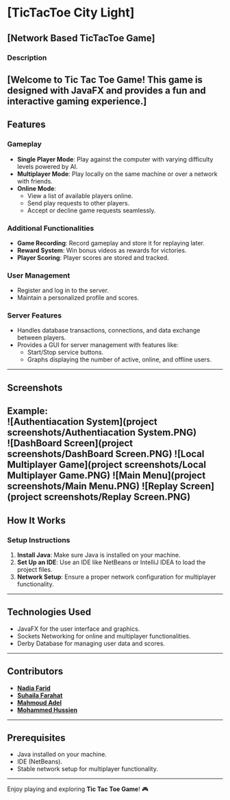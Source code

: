 # [TicTacToe City Light]  
## [Network Based TicTacToe Game]  

### Description  
[Welcome to Tic Tac Toe Game! This game is designed with JavaFX and provides a fun and interactive gaming experience.]
---

## Features  

### Gameplay  
- **Single Player Mode**: Play against the computer with varying difficulty levels powered by AI.  
- **Multiplayer Mode**: Play locally on the same machine or over a network with friends.  
- **Online Mode**:  
  - View a list of available players online.  
  - Send play requests to other players.  
  - Accept or decline game requests seamlessly.  

### Additional Functionalities  
- **Game Recording**: Record gameplay and store it for replaying later.  
- **Reward System**: Win bonus videos as rewards for victories.  
- **Player Scoring**: Player scores are stored and tracked.  

### User Management  
- Register and log in to the server.  
- Maintain a personalized profile and scores.  

### Server Features  
- Handles database transactions, connections, and data exchange between players.  
- Provides a GUI for server management with features like:  
  - Start/Stop service buttons.  
  - Graphs displaying the number of active, online, and offline users.  

---

## Screenshots  

Example:  
![Authentiacation System](project screenshots/Authentiacation System.PNG)  
![DashBoard Screen](project screenshots/DashBoard Screen.PNG)
![Local Multiplayer Game](project screenshots/Local Multiplayer Game.PNG)
![Main Menu](project screenshots/Main Menu.PNG)
![Replay Screen](project screenshots/Replay Screen.PNG)
---

## How It Works  

### Setup Instructions  
1. **Install Java**: Make sure Java is installed on your machine.  
2. **Set Up an IDE**: Use an IDE like NetBeans or IntelliJ IDEA to load the project files.  
3. **Network Setup**: Ensure a proper network configuration for multiplayer functionality.  

---

## Technologies Used  
- JavaFX for the user interface and graphics.  
- Sockets Networking for online and multiplayer functionalities.  
- Derby Database for managing user data and scores.  

---

## Contributors  
  
- **[Nadia Farid](https://github.com/NadiaFarid799)**  
- **[Suhaila Farahat](https://github.com/Suhaila-Farahat)**  
- **[Mahmoud Adel](https://github.com/mahmoud126d)**  
- **[Mohammed Hussien](https://github.com/MohammedHussien10)**

---

## Prerequisites  
- Java installed on your machine.  
- IDE (NetBeans).  
- Stable network setup for multiplayer functionality.  

---

Enjoy playing and exploring **Tic Tac Toe Game**! 🎮

